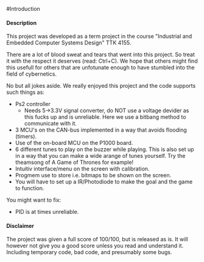 #Introduction
#### Description
This project was developed as a term project in the course "Industrial and Embedded Computer Systems Design" TTK 4155.

There are a lot of blood sweat and tears that went into this project. So treat
it with the respect it deserves (read: Ctrl+C). We hope that others might find
this usefull for others that are unfotunate enough to have stumbled into the
field of cybernetics.

No but all jokes aside. We really enjoyed this project and the code supports
such things as:

* Ps2 controller
  - Needs 5->3.3V signal converter, do NOT use a voltage devider as this
    fucks up and is unreliable. Here we use a bitbang method to communicate with it.
* 3 MCU's on the CAN-bus implemented in a way that avoids flooding (timers).
* Use of the on-board MCU on the P1000 board.
* 6 different tunes to play on the buzzer while playing.
  This is also set up in a way that you can make a wide arange of tunes
  yourself. Try the theamsong of A Game of Thrones for example!
* Intuitiv interface/menu on the screen with calibration.
* Progmem use to store i.e. bitmaps to be shown on the screen. 
* You will have to set up a IR/Photodiode to make the goal and the game to function.


You might want to fix:

* PID is at times unreliable.

#### Disclaimer
The project was given a full score of 100/100, but is released as is. It will
however not give you a good score unless you read and understand it.
Including temporary code, bad code, and presumably some bugs.
